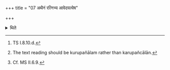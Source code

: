 +++
title = "07 अथैनं रत्निभ्य आवेदयत्येष"

+++

<details><summary>थिते</summary>

7. Then (the Adhvaryu) informs about (the sacrificer) to the Ratnins, with the Formula eṣa vo bharatā rājā,[^1] if (the sacrificer is) belonging to the Kuru-family; with eṣa vaḥ kuravo rajā if he is ( belonging) to Pāñcālas; with eṣa vaḥ kurupāñcālā rājā if he is (belonging) to Kurupāñcāla-family,[^2] and eṣa vo janatā rājā[^3] if he belongs to any other family.   

[^1]: TS I.8.10.d.  

[^2]: The text reading should be kurupañālam rather than karupañcālān.  

[^3]: Cf. MS II.6.9. 
</details>
